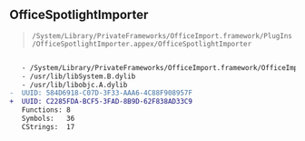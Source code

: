 ## OfficeSpotlightImporter

> `/System/Library/PrivateFrameworks/OfficeImport.framework/PlugIns/OfficeSpotlightImporter.appex/OfficeSpotlightImporter`

```diff

   - /System/Library/PrivateFrameworks/OfficeImport.framework/OfficeImport
   - /usr/lib/libSystem.B.dylib
   - /usr/lib/libobjc.A.dylib
-  UUID: 584D6918-C07D-3F33-AAA6-4C88F908957F
+  UUID: C2285FDA-BCF5-3FAD-8B9D-62F838AD33C9
   Functions: 8
   Symbols:   36
   CStrings:  17

```
